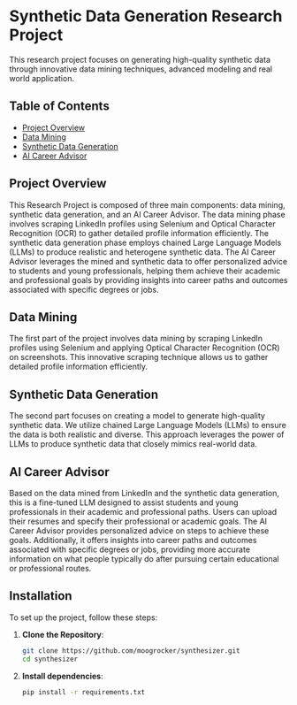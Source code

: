 # Synthetic Data Generation Research Project

This research project focuses on generating high-quality synthetic data through innovative data mining techniques, advanced modeling and real world application.

## Table of Contents

- [Project Overview](#project-overview)
- [Data Mining](#data-mining)
- [Synthetic Data Generation](#synthetic-data-generation)
- [AI Career Advisor](#ai-career-advisor)

## Project Overview

This Research Project is composed of three main components: data mining, synthetic data generation, and an AI Career Advisor. The data mining phase involves scraping LinkedIn profiles using Selenium and Optical Character Recognition (OCR) to gather detailed profile information efficiently. The synthetic data generation phase employs chained Large Language Models (LLMs) to produce realistic and heterogene synthetic data. The AI Career Advisor leverages the mined and synthetic data to offer personalized advice to students and young professionals, helping them achieve their academic and professional goals by providing insights into career paths and outcomes associated with specific degrees or jobs.

## Data Mining

The first part of the project involves data mining by scraping LinkedIn profiles using Selenium and applying Optical Character Recognition (OCR) on screenshots. This innovative scraping technique allows us to gather detailed profile information efficiently.

## Synthetic Data Generation

The second part focuses on creating a model to generate high-quality synthetic data. We utilize chained Large Language Models (LLMs) to ensure the data is both realistic and diverse. This approach leverages the power of LLMs to produce synthetic data that closely mimics real-world data.

## AI Career Advisor

Based on the data mined from LinkedIn and the synthetic data generation, this is a fine-tuned LLM designed to assist students and young professionals in their academic and professional paths. Users can upload their resumes and specify their professional or academic goals. The AI Career Advisor provides personalized advice on steps to achieve these goals. Additionally, it offers insights into career paths and outcomes associated with specific degrees or jobs, providing more accurate information on what people typically do after pursuing certain educational or professional routes.


## Installation

To set up the project, follow these steps:

1. **Clone the Repository**:
   ```bash
   git clone https://github.com/moogrocker/synthesizer.git
   cd synthesizer

2. **Install dependencies**:
   ```bash
   pip install -r requirements.txt
